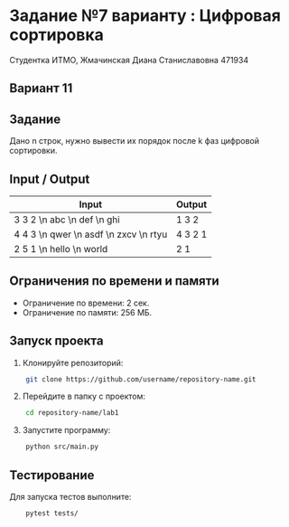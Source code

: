 # Задание №7 варианту : Цифровая сортировка
Студентка ИТМО,  Жмачинская Диана Станиславовна 471934

## Вариант 11

## Задание
Дано n строк, нужно вывести их порядок после k фаз цифровой сортировки.
## Input / Output

| Input              | Output      |
|--------------------|-------------|
| 3 3 2 \n abc \n def \n ghi | 1 3 2 |
| 4 4 3 \n qwer \n asdf \n zxcv \n rtyu | 4 3 2 1 |
| 2 5 1 \n hello \n world | 2 1 |

## Ограничения по времени и памяти

- Ограничение по времени: 2 сек.
- Ограничение по памяти: 256 МБ.

## Запуск проекта

1. Клонируйте репозиторий:
```bash
    git clone https://github.com/username/repository-name.git
```
2. Перейдите в папку с проектом:
```bash
    cd repository-name/lab1
```
3. Запустите программу:
```bash
    python src/main.py
```

## Тестирование
Для запуска тестов выполните:
```bash
    pytest tests/
```
